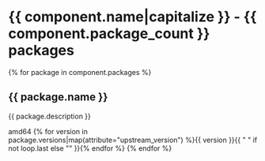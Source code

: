 # {{ component.name|capitalize }} - {{ component.package_count }} packages

{% for package in component.packages %}
## {{ package.name }}

{{ package.description }}

<span class="badge arch">amd64</span> {% for version in package.versions|map(attribute="upstream_version") %}<span class="badge version">{{ version }}</span>{{ " " if not loop.last else "" }}{% endfor %}
{% endfor %}